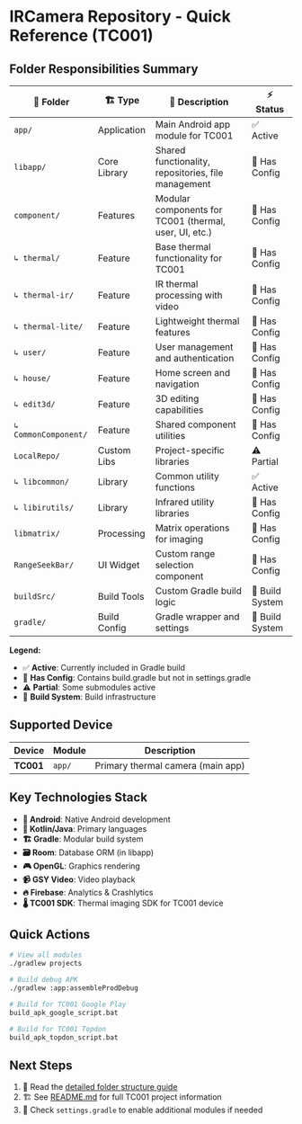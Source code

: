 # IRCamera Repository - Quick Reference (TC001)

## Folder Responsibilities Summary

| 📁 Folder | 🏗️ Type | 📝 Description | ⚡ Status |
|----------|---------|----------------|----------|
| `app/` | Application | Main Android app module for TC001 | ✅ Active |
| `libapp/` | Core Library | Shared functionality, repositories, file management | 📄 Has Config |
| `component/` | Features | Modular components for TC001 (thermal, user, UI, etc.) | 📄 Has Config |
| `↳ thermal/` | Feature | Base thermal functionality for TC001 | 📄 Has Config |
| `↳ thermal-ir/` | Feature | IR thermal processing with video | 📄 Has Config |
| `↳ thermal-lite/` | Feature | Lightweight thermal features | 📄 Has Config |
| `↳ user/` | Feature | User management and authentication | 📄 Has Config |
| `↳ house/` | Feature | Home screen and navigation | 📄 Has Config |
| `↳ edit3d/` | Feature | 3D editing capabilities | 📄 Has Config |
| `↳ CommonComponent/` | Feature | Shared component utilities | 📄 Has Config |
| `LocalRepo/` | Custom Libs | Project-specific libraries | ⚠️ Partial |
| `↳ libcommon/` | Library | Common utility functions | ✅ Active |
| `↳ libirutils/` | Library | Infrared utility libraries | 📄 Has Config |
| `libmatrix/` | Processing | Matrix operations for imaging | 📄 Has Config |
| `RangeSeekBar/` | UI Widget | Custom range selection component | 📄 Has Config |
| `buildSrc/` | Build Tools | Custom Gradle build logic | 🔧 Build System |
| `gradle/` | Build Config | Gradle wrapper and settings | 🔧 Build System |

**Legend:**
- ✅ **Active**: Currently included in Gradle build
- 📄 **Has Config**: Contains build.gradle but not in settings.gradle  
- ⚠️ **Partial**: Some submodules active
- 🔧 **Build System**: Build infrastructure

## Supported Device

| Device | Module | Description |
|--------|---------|-------------|
| **TC001** | `app/` | Primary thermal camera (main app) |

## Key Technologies Stack

- **🤖 Android**: Native Android development
- **🎯 Kotlin/Java**: Primary languages
- **🏗️ Gradle**: Modular build system  
- **🗃️ Room**: Database ORM (in libapp)
- **🎮 OpenGL**: Graphics rendering
- **📹 GSY Video**: Video playback
- **🔥 Firebase**: Analytics & Crashlytics
- **🌡️ TC001 SDK**: Thermal imaging SDK for TC001 device

## Quick Actions

```bash
# View all modules
./gradlew projects

# Build debug APK
./gradlew :app:assembleProdDebug

# Build for TC001 Google Play
build_apk_google_script.bat

# Build for TC001 Topdon
build_apk_topdon_script.bat
```

## Next Steps

1. 📖 Read the [detailed folder structure guide](FOLDER_STRUCTURE.md)
2. 🏗️ See [README.md](README.md) for full TC001 project information
3. 🔧 Check `settings.gradle` to enable additional modules if needed